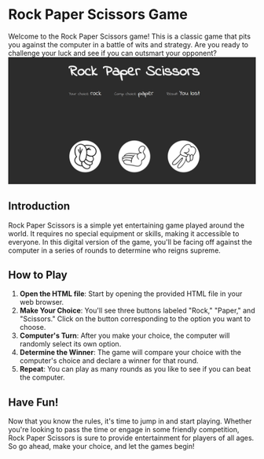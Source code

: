 # Rock Paper Scissors Game

Welcome to the Rock Paper Scissors game! This is a classic game that pits you against the computer in a battle of wits and strategy. Are you ready to challenge your luck and see if you can outsmart your opponent?
![Rock Paper Scissors](GameSS.PNG)
## Introduction

Rock Paper Scissors is a simple yet entertaining game played around the world. It requires no special equipment or skills, making it accessible to everyone. In this digital version of the game, you'll be facing off against the computer in a series of rounds to determine who reigns supreme.

## How to Play

1. **Open the HTML file**: Start by opening the provided HTML file in your web browser.
2. **Make Your Choice**: You'll see three buttons labeled "Rock," "Paper," and "Scissors." Click on the button corresponding to the option you want to choose.
3. **Computer's Turn**: After you make your choice, the computer will randomly select its own option.
4. **Determine the Winner**: The game will compare your choice with the computer's choice and declare a winner for that round.
5. **Repeat**: You can play as many rounds as you like to see if you can beat the computer.



## Have Fun!

Now that you know the rules, it's time to jump in and start playing. Whether you're looking to pass the time or engage in some friendly competition, Rock Paper Scissors is sure to provide entertainment for players of all ages. So go ahead, make your choice, and let the games begin!
